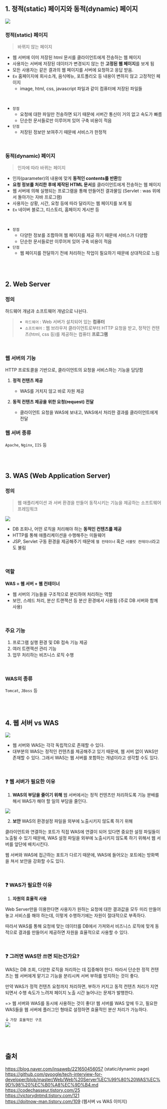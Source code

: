 ## 1. 정적(static) 페이지와 동적(dynamic) 페이지
![](https://images.velog.io/images/yanghl98/post/91a2d40a-2cb3-4c5c-8824-6ba185de68bb/image.png)
### 정적(static) 페이지
> 바뀌지 않는 페이지

- 웹 서버에 이미 저장된 html 문서를 클라이언트에게 전송하는 웹 페이지
- 사용자는 서버에 저장된 데이터가 변경되지 않는 한 **고정된 웹 페이지**를 보게 됨
- 모든 사용자는 같은 결과의 웹 페이지를 서버에 요청하고 응답 받음.
- `Ex` 홈페이지에 회사소개, 음식메뉴, 포트폴리오 등 내용이 변하지 않고 고정적인 페이지
  + image, html, css, javascript 파일과 같이 컴퓨터에 저장된 파일들

<br>

- `장점`
  + 요청에 대한 파일만 전송하면 되기 때문에 서버간 통신이 거의 없고 속도가 빠름
  + 단순한 문서들로만 이루어져 있어 구축 비용이 적음
- `단점`
  + 저장된 정보만 보여주기 때문에 서비스가 한정적
  
<br>

### 동적(dynamic) 페이지
> 인자에 따라 바뀌는 페이지

- 인자(parameter)의 내용에 맞게 **동적인 contents를 반환**함
- **요청 정보를 처리한 후에 제작된 HTML 문서**를 클라이언트에게 전송하는 웹 페이지
- 웹 서버에 의해 실행되는 프로그램을 통해 만들어진 결과물임 (Servlet : was 위에서 돌아가는 자바 프로그램)
- 사용자는 상황, 시간, 요청 등에 따라 달라지는 웹 페이지를 보게 됨
- `Ex` 네이버 블로그, 티스토리, 홈페이지 게시판 등

<br>

- `장점`
  + 다양한 정보를 조합하여 웹 페이지를 제공 하기 때문에 서비스가 다양함
  + 단순한 문서들로만 이루어져 있어 구축 비용이 적음
- `단점`
  + 웹 페이지를 전달하기 전에 처리하는 작업이 필요하기 때문에 상대적으로 느림
  
<br><br>

## 2. Web Server
### 정의
하드웨어 개념과 소프트웨어 개념으로 나뉜다.

>- `하드웨어` : Web 서버가 설치되어 있는 **컴퓨터**
>- `소프트웨어` : 웹 브라우저 클라이언트로부터 HTTP 요청을 받고, 정적인 컨텐츠(html, css 등)를 제공하는 컴퓨터 **프로그램**

<br>

### 웹 서버의 기능
HTTP 프로토콜을 기반으로, 클라이언트의 요청을 서비스하는 기능을 담당함

1. **정적 컨텐츠 제공** 
    - WAS를 거치지 않고 바로 자원 제공


2. **동적 컨텐츠 제공을 위한 요청(request) 전달**
   - 클라이언트 요청을 WAS에 보내고, WAS에서 처리한 결과를 클라이언트에게 전달
   
### 웹 서버 종류 
`Apache`, `Nginx`, `IIS` 등

<br><br>

## 3. WAS (Web Application Server)
### 정의
> 웹 애플리케이션 과 서버 환경을 만들어 동작시키는 기능을 제공하는 소프트웨어 프레임워크 

![](https://images.velog.io/images/yanghl98/post/153dfaa1-d032-4f15-9d4c-7a06b374aeb9/image.png)

- DB 조회나, 어떤 로직을 처리해야 하는 **동적인 컨텐츠를 제공**
- HTTP를 통해 애플리케이션을 수행해주는 미들웨어
- JSP, Servlet 구동 환경을 제공해주기 때문에 `웹 컨테이너` 혹은 `서블릿 컨테이너`라고도 불림

<br>

### 역할

**WAS = 웹 서버 + 웹 컨테이너**

- 웹 서버의 기능들을 구조적으로 분리하여 처리하는 역할
- 보안, 스레드 처리, 분산 트랜잭션 등 분산 환경에서 사용됨 (주로 DB 서버와 함께 사용)

<br>

### 주요 기능

1. 프로그램 실행 환경 및 DB 접속 기능 제공
2. 여러 트랜잭션 관리 기능
3. 업무 처리하는 비즈니스 로직 수행

<br>

### WAS의 종류
`Tomcat`, `JBoss` 등

<br><br>


## 4. 웹 서버 vs WAS

![](https://images.velog.io/images/yanghl98/post/d9261433-2ce7-4453-a6f1-a93e88538589/image.png)

- 웹 서버와 WAS는 각각 독립적으로 존재할 수 있다.
- 대부분의 WAS는 정적인 컨텐츠를 제공해주고 있기 때문에, 웹 서버 없이 WAS만 존재할 수 있다. 그래서 WAS는 웹 서버를 포함하는 개념이라고 생각할 수도 있다.

<br>


### ❓ 웹 서버가 필요한 이유

1. **WAS의 부담을 줄이기 위해**
웹 서버에서는 정적 컨텐츠만 처리하도록 기능 분배를 해서 WAS가 해야 할 일의 부담을 줄인다.

![](https://images.velog.io/images/yanghl98/post/dd33ceee-b87c-488a-8817-06152e37f373/image.png)

2. **보안**
WAS의 환경설정 파일을 외부에 노출시키지 않도록 하기 위해

클라이언트와 연결하는 포트가 직접 WAS에 연결이 되어 있다면 중요한 설정 파일들이 노출될 수 있기 때문에, WAS 설정 파일을 외부에 노출시키지 않도록 하기 위해서 웹 서버를 앞단에 배치시킨다.

웹 서버와 WAS에 접근하는 포트가 다르기 때문에, WAS에 들어오는 포트에는 방화벽을 쳐서 보안을 강화할 수도 있다.

<br>

### ❓ WAS가 필요한 이유
1. **자원의 효율적 사용**

Web Server만을 이용한다면 사용자가 원하는 요청에 대한 결과값을 모두 미리 만들어 놓고 서비스를 해야 하는데, 이렇게 수행하기에는 자원이 절대적으로 부족하다.

따라서 WAS를 통해 요청에 맞는 데이터를 DB에서 가져와서 비즈니스 로직에 맞게 동적으로 결과를 만들어서 제공하면 자원을 효율적으로 사용할 수 있다.

<br>

### ❓ 그러면 WAS만 쓰면 되는건가요?

WAS는 DB 조회, 다양한 로직을 처리하는 데 집중해야 한다. 따라서 단순한 정적 컨텐츠는 웹 서버에게 맡기고 기능을 분리시켜 서버 부하를 방지하는 것이 좋다.

만약 WAS가 정적 컨텐츠 요청까지 처리하면, 부하가 커지고 동적 컨텐츠 처리가 지연되면서 수행 속도가 느려져 페이지 노출 시간 늘어나는 문제가 발행한다.

=> 웹 서버와 WAS를 동시에 사용하는 것이 좋다! 웹 서버를 WAS 앞에 두고, 필요한 WAS들을 웹 서버에 플러그인 형태로 설정하면 효율적인 분산 처리가 가능하다.

↓ `가장 효율적인 구조` <br>
![](https://images.velog.io/images/yanghl98/post/1cc2b3c4-bac4-4259-97d0-43e4fd43ac7e/image.png)


<br><br>

## 출처
https://blog.naver.com/insaweb/221650456057 (static/dynamic page) <br>
https://github.com/gyoogle/tech-interview-for-developer/blob/master/Web/Web%20Server%EC%99%80%20WAS%EC%9D%98%20%EC%B0%A8%EC%9D%B4.md <br>
https://codechasseur.tistory.com/25 <br>
https://victorydntmd.tistory.com/121 <br>
https://doitnow-man.tistory.com/109 (웹서버 vs WAS 이미지) <br>
